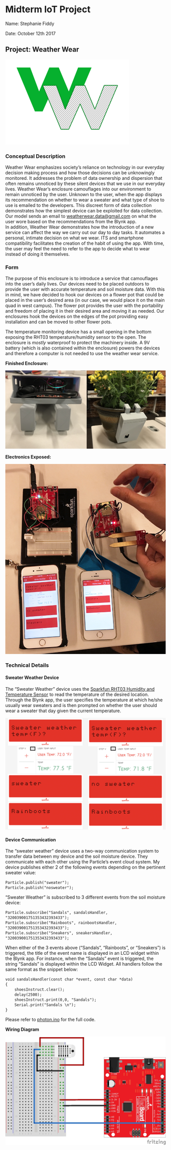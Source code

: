 # Midterm IoT Project

Name: Stephanie Fiddy 

Date: October 12th 2017

## Project: Weather Wear
![Logo](/images/logo.png)

### Conceptual Description

Weather Wear emphasizes society’s reliance on technology in our everyday decision making process and how those decisions can be unknowingly monitored. It addresses the problem of data ownership and dispersion that often remains unnoticed by these silent devices that we use in our everyday lives. Weather Wear’s enclosure camouflages into our environment to remain unnoticed by the user. Unknown to the user, when the app displays its recommendation on whether to wear a sweater and what type of shoe to use is emailed to the developers.
This discreet form of data collection demonstrates how the simplest device can be exploited for data collection. Our model sends an email to weatherwear.data@gmail.com on what the user wore based on the recommendations from the Blynk app.  
In addition, Weather Wear demonstrates how the introduction of a new service can affect the way we carry out our day to day tasks. It automates a personal, intimate decision on what we wear. ITS and smartphone compatibility facilitates the creation of the habit of using the app. With time, the user may feel the need to refer to the app to decide what to wear instead of doing it themselves. 


### Form

The purpose of this enclosure is to introduce a service that camouflages into the user’s daily lives. Our devices need to be placed outdoors to provide the user with accurate temperature and soil moisture data. With this in mind, we have decided to hook our devices on a flower pot that could be placed in the user’s desired area (in our case, we would place it on the main quad in west campus). The flower pot provides the user with the portability and freedom of placing it in their desired area and moving it as needed. Our enclosures hook the devices on the edges of the pot providing easy installation and can be moved to other flower pots. 

The temperature monitoring device has a small opening in the bottom exposing the RHT03 temperature/humidity sensor to the open. The enclosure is *mostly* waterproof to protect the machinery inside. A 9V battery (which is also contained within the enclosure) powers the devices and therefore a computer is not needed to use the weather wear service. 


**Finished Enclosure:**

![Finished Enclosure](/images/enclosure.jpg)

**Electronics Exposed:**

![Enclosure with electronics exposed](/images/exposed.jpg)

### Technical Details

#### Sweater Weather Device
The “Sweater Weather” device uses the [Sparkfun RHT03 Humidity and Temperature Sensor](https://www.sparkfun.com/products/10167) to read the temperature of the desired location. Through the Blynk app, the user specifies the temperature at which he/she usually wear sweaters and is then prompted on whether the user should wear a sweater that day given the current temperature. 

![Blynk Demo for Sweater Weather](/images/blynk-demo.png)
#### Device Communication
The “sweater weather” device uses a two-way communication system to transfer data between my device and the soil moisture device. They communicate with each other using the Particle’s event cloud system. My device publishes either 2 of the following events depending on the pertinent sweater value: 
```
Particle.publish("sweater");
Particle.publish("nosweater");
```

“Sweater Weather” is subscribed to 3 different events from the soil moisture device:
```
Particle.subscribe("Sandals", sandalsHandler, "320039001751353432393433");
Particle.subscribe("Rainboots", rainbootsHandler, "320039001751353432393433");
Particle.subscribe("Sneakers", sneakersHandler, "320039001751353432393433");
```
When either of the 3 events above (“Sandals”, “Rainboots”, or “Sneakers”) is triggered, the title of the event name is displayed in an LCD widget within the Blynk app. For instance, when the “Sandals” event is triggered, the string “Sandals” is displayed within the LCD Widget. All handlers follow the same format as the snippet below:

```
void sandalsHandler(const char *event, const char *data)
{
    shoesInstruct.clear();
    delay(2500);
    shoesInstruct.print(0,0, "Sandals");
    Serial.print("Sandals \n");
}
```

Please refer to [photon.ino](photon.ino) for the full code. 

**Wiring Diagram**

![Wiring Diagram](/images/fritzing.jpg)
